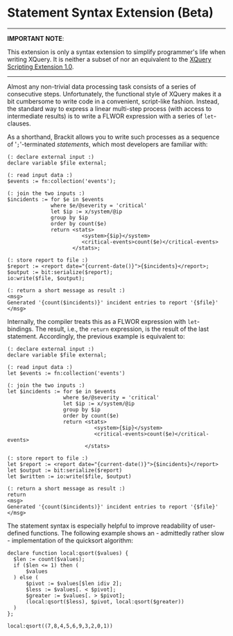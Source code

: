 # Statement Syntax Extension (Beta) #


---

**IMPORTANT NOTE**:

This extension is only a syntax extension to simplify programmer's life when writing XQuery. It is neither a subset of nor an equivalent to the [XQuery Scripting Extension 1.0](http://www.w3.org/TR/xquery-sx-10/).

---


Almost any non-trivial data processing task consists of a series of consecutive steps. Unfortunately, the functional style of XQuery makes it a bit cumbersome to write code in a convenient, script-like fashion. Instead, the standard way to express a linear multi-step process (with access to intermediate results) is to write a FLWOR expression with a series of `let`-clauses.

As a shorthand, Brackit allows you to write such processes as a sequence of '`;`'-terminated _statements_, which most developers are familiar with:

```
(: declare external input :)
declare variable $file external;

(: read input data :)
$events := fn:collection('events');

(: join the two inputs :)
$incidents := for $e in $events
              where $e/@severity = 'critical'
              let $ip := x/system/@ip
              group by $ip
              order by count($e)
              return <stats>
                        <system>{$ip}</system>
                        <critical-events>count($e)</critical-events>
                     </stats>;

(: store report to file :)
$report := <report date="{current-date()}">{$incidents}</report>;
$output := bit:serialize($report);
io:write($file, $output);

(: return a short message as result :)
<msg>
Generated '{count($incidents)}' incident entries to report '{$file}'
</msg>
```

Internally, the compiler treats this as a FLWOR expression with `let`-bindings. The result, i.e., the `return` expression, is the result of the last statement. Accordingly, the previous example is equivalent to:

```
(: declare external input :)
declare variable $file external;

(: read input data :)
let $events := fn:collection('events')

(: join the two inputs :)
let $incidents := for $e in $events
                  where $e/@severity = 'critical'
                  let $ip := x/system/@ip
                  group by $ip
                  order by count($e)
                  return <stats>
                            <system>{$ip}</system>
                            <critical-events>count($e)</critical-events>
                         </stats>

(: store report to file :)
let $report := <report date="{current-date()}">{$incidents}</report>
let $output := bit:serialize($report)
let $written := io:write($file, $output)

(: return a short message as result :)
return 
<msg>
Generated '{count($incidents)}' incident entries to report '{$file}'
</msg>
```

The statement syntax is especially helpful to improve readability of user-defined functions. The following example shows an - admittedly rather slow - implementation of the quicksort algorithm:

```
declare function local:qsort($values) {
  $len := count($values);
  if ($len <= 1) then (
      $values    
  ) else (
      $pivot := $values[$len idiv 2];
      $less := $values[. < $pivot];
      $greater := $values[. > $pivot];
      (local:qsort($less), $pivot, local:qsort($greater))
  )
};

local:qsort((7,8,4,5,6,9,3,2,0,1))
```